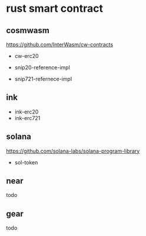 # rust smart contract

## cosmwasm

https://github.com/InterWasm/cw-contracts
- cw-erc20

- snip20-reference-impl

- snip721-refernece-impl

## ink

- ink-erc20
- ink-erc721


## solana

https://github.com/solana-labs/solana-program-library

- sol-token

## near

todo

## gear

todo